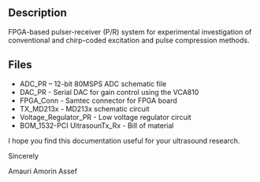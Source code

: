 ## Description

FPGA-based pulser-receiver (P/R) system for experimental investigation of conventional and chirp-coded excitation and pulse compression methods.

## Files 
 
* ADC_PR – 12-bit 80MSPS ADC schematic file
* DAC_PR - Serial DAC for gain control using the VCA810
* FPGA_Conn - Samtec connector for FPGA board
* TX_MD213x - MD213x schematic circuit
* Voltage_Regulator_PR - Low voltage regulator circuit
* BOM_1532-PCI UltrasounTx_Rx - Bill of material

I hope you find this documentation useful for your ultrasound research. 

Sincerely

Amauri Amorin Assef
